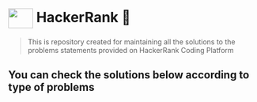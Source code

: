 # <img align="center" src="https://cdn.jsdelivr.net/npm/simple-icons@3.0.1/icons/hackerrank.svg" height="40" width="50" background="green"/> HackerRank :green_heart:

> This is repository created for maintaining all the solutions  to the problems statements provided on HackerRank Coding Platform

## You can check the solutions below according to type of problems